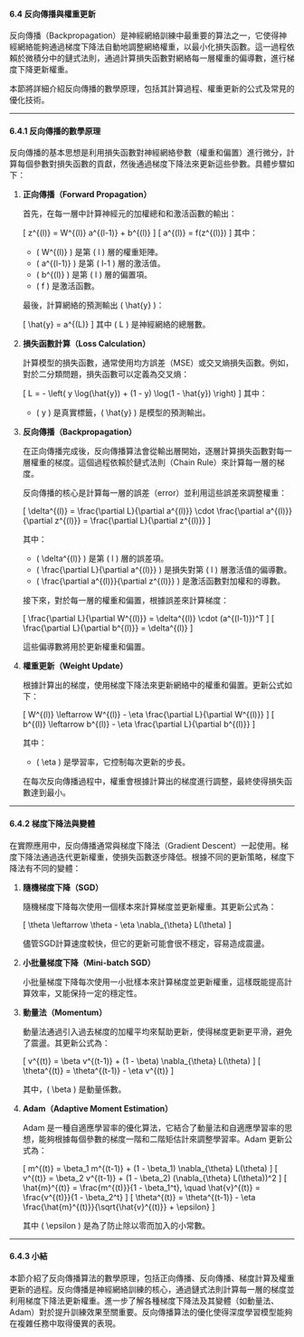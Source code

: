 #### **6.4 反向傳播與權重更新**

反向傳播（Backpropagation）是神經網絡訓練中最重要的算法之一，它使得神經網絡能夠通過梯度下降法自動地調整網絡權重，以最小化損失函數。這一過程依賴於微積分中的鏈式法則，通過計算損失函數對網絡每一層權重的偏導數，進行梯度下降更新權重。

本節將詳細介紹反向傳播的數學原理，包括其計算過程、權重更新的公式及常見的優化技術。

---

#### **6.4.1 反向傳播的數學原理**

反向傳播的基本思想是利用損失函數對神經網絡參數（權重和偏置）進行微分，計算每個參數對損失函數的貢獻，然後通過梯度下降法來更新這些參數。具體步驟如下：

1. **正向傳播（Forward Propagation）**
   
   首先，在每一層中計算神經元的加權總和和激活函數的輸出：

   \[
   z^{(l)} = W^{(l)} a^{(l-1)} + b^{(l)}
   \]
   \[
   a^{(l)} = f(z^{(l)})
   \]
   其中：
   - \( W^{(l)} \) 是第 \( l \) 層的權重矩陣。
   - \( a^{(l-1)} \) 是第 \( l-1 \) 層的激活值。
   - \( b^{(l)} \) 是第 \( l \) 層的偏置項。
   - \( f \) 是激活函數。

   最後，計算網絡的預測輸出 \( \hat{y} \)：

   \[
   \hat{y} = a^{(L)}
   \]
   其中 \( L \) 是神經網絡的總層數。

2. **損失函數計算（Loss Calculation）**
   
   計算模型的損失函數，通常使用均方誤差（MSE）或交叉熵損失函數。例如，對於二分類問題，損失函數可以定義為交叉熵：

   \[
   L = - \left( y \log(\hat{y}) + (1 - y) \log(1 - \hat{y}) \right)
   \]
   其中：
   - \( y \) 是真實標籤，\( \hat{y} \) 是模型的預測輸出。

3. **反向傳播（Backpropagation）**
   
   在正向傳播完成後，反向傳播算法會從輸出層開始，逐層計算損失函數對每一層權重的梯度。這個過程依賴於鏈式法則（Chain Rule）來計算每一層的梯度。

   反向傳播的核心是計算每一層的誤差（error）並利用這些誤差來調整權重：

   \[
   \delta^{(l)} = \frac{\partial L}{\partial a^{(l)}} \cdot \frac{\partial a^{(l)}}{\partial z^{(l)}} = \frac{\partial L}{\partial z^{(l)}}
   \]

   其中：
   - \( \delta^{(l)} \) 是第 \( l \) 層的誤差項。
   - \( \frac{\partial L}{\partial a^{(l)}} \) 是損失對第 \( l \) 層激活值的偏導數。
   - \( \frac{\partial a^{(l)}}{\partial z^{(l)}} \) 是激活函數對加權和的導數。

   接下來，對於每一層的權重和偏置，根據誤差來計算梯度：

   \[
   \frac{\partial L}{\partial W^{(l)}} = \delta^{(l)} \cdot (a^{(l-1)})^T
   \]
   \[
   \frac{\partial L}{\partial b^{(l)}} = \delta^{(l)}
   \]

   這些偏導數將用於更新權重和偏置。

4. **權重更新（Weight Update）**

   根據計算出的梯度，使用梯度下降法來更新網絡中的權重和偏置。更新公式如下：

   \[
   W^{(l)} \leftarrow W^{(l)} - \eta \frac{\partial L}{\partial W^{(l)}}
   \]
   \[
   b^{(l)} \leftarrow b^{(l)} - \eta \frac{\partial L}{\partial b^{(l)}}
   \]

   其中：
   - \( \eta \) 是學習率，它控制每次更新的步長。

   在每次反向傳播過程中，權重會根據計算出的梯度進行調整，最終使得損失函數達到最小。

---

#### **6.4.2 梯度下降法與變體**

在實際應用中，反向傳播通常與梯度下降法（Gradient Descent）一起使用。梯度下降法通過迭代更新權重，使損失函數逐步降低。根據不同的更新策略，梯度下降法有不同的變體：

1. **隨機梯度下降（SGD）**

   隨機梯度下降每次使用一個樣本來計算梯度並更新權重。其更新公式為：

   \[
   \theta \leftarrow \theta - \eta \nabla_{\theta} L(\theta)
   \]

   儘管SGD計算速度較快，但它的更新可能會很不穩定，容易造成震盪。

2. **小批量梯度下降（Mini-batch SGD）**

   小批量梯度下降每次使用一小批樣本來計算梯度並更新權重，這樣既能提高計算效率，又能保持一定的穩定性。

3. **動量法（Momentum）**

   動量法通過引入過去梯度的加權平均來幫助更新，使得梯度更新更平滑，避免了震盪。其更新公式為：

   \[
   v^{(t)} = \beta v^{(t-1)} + (1 - \beta) \nabla_{\theta} L(\theta)
   \]
   \[
   \theta^{(t)} = \theta^{(t-1)} - \eta v^{(t)}
   \]

   其中，\( \beta \) 是動量係數。

4. **Adam（Adaptive Moment Estimation）**

   Adam 是一種自適應學習率的優化算法，它結合了動量法和自適應學習率的思想，能夠根據每個參數的梯度一階和二階矩估計來調整學習率。Adam 更新公式為：

   \[
   m^{(t)} = \beta_1 m^{(t-1)} + (1 - \beta_1) \nabla_{\theta} L(\theta)
   \]
   \[
   v^{(t)} = \beta_2 v^{(t-1)} + (1 - \beta_2) (\nabla_{\theta} L(\theta))^2
   \]
   \[
   \hat{m}^{(t)} = \frac{m^{(t)}}{1 - \beta_1^t}, \quad \hat{v}^{(t)} = \frac{v^{(t)}}{1 - \beta_2^t}
   \]
   \[
   \theta^{(t)} = \theta^{(t-1)} - \eta \frac{\hat{m}^{(t)}}{\sqrt{\hat{v}^{(t)}} + \epsilon}
   \]

   其中 \( \epsilon \) 是為了防止除以零而加入的小常數。

---

#### **6.4.3 小結**

本節介紹了反向傳播算法的數學原理，包括正向傳播、反向傳播、梯度計算及權重更新的過程。反向傳播是神經網絡訓練的核心，通過鏈式法則計算每一層的梯度並利用梯度下降法更新權重。進一步了解各種梯度下降法及其變體（如動量法、Adam）對於提升訓練效果至關重要。反向傳播算法的優化使得深度學習模型能夠在複雜任務中取得優異的表現。